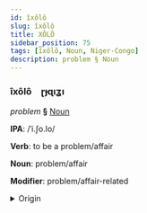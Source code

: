 ```yaml
---
id: îxôlô
slug: îxôlô
title: XÔLÔ
sidebar_position: 75
tags: [îxôlô, Noun, Niger-Congo]
description: problem § Noun
---
```


### îxôlô&emsp;<span kind="abugida">ɽɟɋıʓı</span>

*problem* **§** [Noun](../../tags/Noun)

**IPA**: /ˈi.ʃo.lo/

**Verb**: to be a problem/affair

**Noun**: problem/affair

**Modifier**: problem/affair-related

<details>
    <summary>Origin</summary>
    Yoruba iṣoro /ì.ʃò.ɾō/<br/>
    <em>Niger-Congo Language Family</em>
</details>
